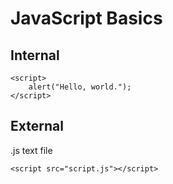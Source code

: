 # JavaScript Basics
## Internal 
    <script>
        alert("Hello, world.");
    </script>

## External 
.js text file

    <script src="script.js"></script>
    
  